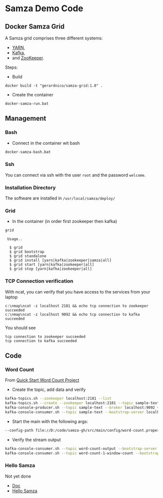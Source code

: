 # Samza Demo Code


## Docker Samza Grid

A Samza grid comprises three different systems: 
  * [YARN](http://hadoop.apache.org/docs/current/hadoop-yarn/hadoop-yarn-site/YARN.html), 
  * [Kafka](http://kafka.apache.org/), 
  * and [ZooKeeper](http://zookeeper.apache.org/). 

Steps:
  * Build 
```dos
docker build -t "gerardnico/samza-grid:1.0" .
```
  * Create the container
```dos
docker-samza-run.bat
```

## Management

### Bash

* Connect in the container wit bash
```bash
docker-samza-bash.bat
```

### Ssh

You can connect via ssh with the user `root` and the password `welcome`.

### Installation Directory

The software are installed in `/usr/local/samza/deploy/`

### Grid 
  
  * In the container (in order first zookeeper then kafka)
```bash
grid
```
```text
 Usage..

  $ grid
  $ grid bootstrap
  $ grid standalone
  $ grid install [yarn|kafka|zookeeper|samza|all]
  $ grid start [yarn|kafka|zookeeper|all]
  $ grid stop [yarn|kafka|zookeeper|all]
```

### TCP Connection verification

With ncat, you can verify that you have access to the services from your laptop
```dos
c:\nmap\ncat -z localhost 2181 && echo tcp connection to zookeeper succeeded
c:\nmap\ncat -z localhost 9092 && echo tcp connection to kafka succeeded
```
You should see
```text
tcp connection to zookeeper succeeded
tcp connection to kafka succeeded
```

## Code

### Word Count
From [Quick Start Word Count Project](http://samza.apache.org/startup/quick-start/latest/samza.html)

  * Create the topic, add data and verify
```bash
kafka-topics.sh --zookeeper localhost:2181 --list
kafka-topics.sh --create --zookeeper localhost:2181 --topic sample-text --partition 1 --replication-factor 1
kafka-console-producer.sh --topic sample-text --broker localhost:9092 < ./data/sample-text.txt
kafka-console-consumer.sh --topic sample-text --bootstrap-server localhost:9092 --from-beginning
```
  * Start the main with the following args:
```bash
--config-path file://D:/code/samza-gh/src/main/config/word-count.properties
```
  * Verify the stream output
```bash
kafka-console-consumer.sh --topic word-count-output --bootstrap-server localhost:9092 --from-beginning
kafka-console-consumer.sh --topic word-count-1-window-count --bootstrap-server localhost:9092 --from-beginning
```

### Hello Samza

Not yet done

  * [Doc](http://samza.apache.org/startup/code-examples/latest/samza.html)
  * [Hello Samza](http://samza.apache.org/startup/hello-samza/0.10/)
  



  